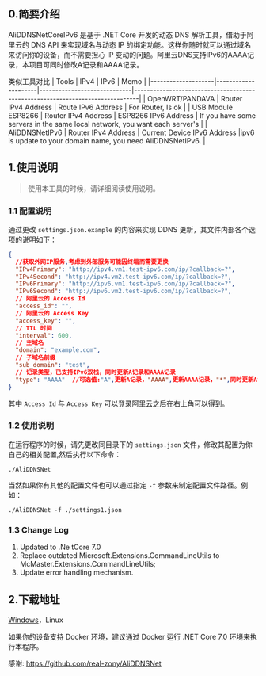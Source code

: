 ## 0.简要介绍

AliDDNSNetCoreIPv6 是基于 .NET Core 开发的动态 DNS 解析工具，借助于阿里云的 DNS API 来实现域名与动态 IP 的绑定功能。这样你随时就可以通过域名来访问你的设备，而不需要担心 IP 变动的问题。阿里云DNS支持IPv6的AAAA记录，本项目可同时修改A记录和AAAA记录。

类似工具对比
| Tools              | IPv4                | IPv6                        | Memo                                                                          |
|--------------------|---------------------|-----------------------------|-------------------------------------------------------------------------------|
| OpenWRT/PANDAVA    | Router IPv4 Address | Route IPv6 Address          | For Router, Is ok                                                             |
| USB Module ESP8266 | Router IPv4 Address | ESP8266 IPv6 Address        |  If you have some servers in the same local network, you want each server's   |
| AliDDNSNetIPv6     | Router IPv4 Address | Current Device IPv6 Address |ipv6 is update to your domain name, you need AliDDNSNetIPv6.                   |

## 1.使用说明

> 使用本工具的时候，请详细阅读使用说明。

### 1.1 配置说明

通过更改 ```settings.json.example``` 的内容来实现 DDNS 更新，其文件内部各个选项的说明如下：

```json
{
  //获取外网IP服务,考虑到外部服务可能因终端而需要更换
  "IPv4Primary": "http://ipv4.vm1.test-ipv6.com/ip/?callback=?",
  "IPv4Second": "http://ipv4.vm2.test-ipv6.com/ip/?callback=?",
  "IPv6Primary": "http://ipv6.vm1.test-ipv6.com/ip/?callback=?",
  "IPv6Second": "http://ipv6.vm2.test-ipv6.com/ip/?callback=?",
  // 阿里云的 Access Id
  "access_id": "",
  // 阿里云的 Access Key
  "access_key": "",
  // TTL 时间
  "interval": 600,
  // 主域名
  "domain": "example.com",
  // 子域名前缀
  "sub_domain": "test",
  // 记录类型，已支持IPv6双栈，同时更新A记录和AAAA记录
  "type": "AAAA"  //可选值:"A",更新A记录，"AAAA",更新AAAA记录，"*",同时更新A记录和AAAA记录。
}
```

其中 ```Access Id``` 与 ```Access Key``` 可以登录阿里云之后在右上角可以得到。

### 1.2 使用说明

在运行程序的时候，请先更改同目录下的 ```settings.json``` 文件，修改其配置为你自己的相关配置,然后执行以下命令：

```shell
./AliDDNSNet
```

当然如果你有其他的配置文件也可以通过指定 ```-f``` 参数来制定配置文件路径。例如：

```shell
./AliDDNSNet -f ./settings1.json
```
### 1.3 Change Log
1. Updated to .Ne tCore 7.0
2. Replace outdated Microsoft.Extensions.CommandLineUtils to McMaster.Extensions.CommandLineUtils;
3. Update error handling mechanism.
## 2.下载地址

[Windows](https://github.com/jopny/AliDDNSNetCoreIPv6/releases/download/v0.2.0/AliDDNSNetCoreIPv6-0.2.0.zip)，Linux

如果你的设备支持 Docker 环境，建议通过 Docker 运行 .NET Core 7.0 环境来执行本程序。

感谢:
https://github.com/real-zony/AliDDNSNet
